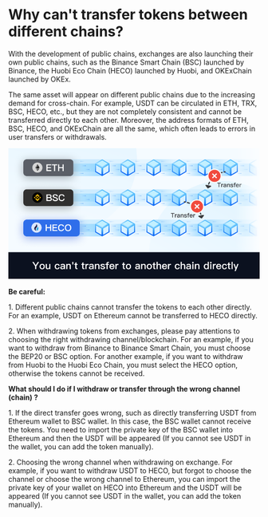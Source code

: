 # Why can't transfer tokens between different chains?

With the development of public chains, exchanges are also launching their own public chains, such as the Binance Smart Chain (BSC) launched by Binance, the Huobi Eco Chain (HECO) launched by Huobi, and OKExChain launched by OKEx.

The same asset will appear on different public chains due to the increasing demand for cross-chain. For example, USDT can be circulated in ETH, TRX, BSC, HECO, etc., but they are not completely consistent and cannot be transferred directly to each other. Moreover, the address formats of ETH, BSC, HECO, and OKExChain are all the same, which often leads to errors in user transfers or withdrawals.

![](../../.gitbook/assets/zhuan-zhang-he-yue-.png)

**Be careful:**&#x20;

1\. Different public chains cannot transfer the tokens to each other directly. For an example, USDT on Ethereum cannot be transferred to HECO directly.&#x20;

2\. When withdrawing tokens from exchanges, please pay attentions to choosing the right withdrawing channel/blockchain. For an example, if you want to withdraw from Binance to Binance Smart Chain, you must choose the BEP20 or BSC option. For another example, if you want to withdraw from Huobi to the Huobi Eco Chain, you must select the HECO option, otherwise the tokens cannot be received.

**What should I do if I withdraw or transfer through the wrong channel (chain) ?**&#x20;

1\. If the direct transfer goes wrong, such as directly transferring USDT from Ethereum wallet to BSC wallet. In this case, the BSC wallet cannot receive the tokens. You need to import the private key of the BSC wallet into Ethereum and then the USDT will be appeared (If you cannot see USDT in the wallet, you can add the token manually).&#x20;

2\. Choosing the wrong channel when withdrawing on exchange. For example, if you want to withdraw USDT to HECO, but forgot to choose the channel or choose the wrong channel to Ethereum, you can import the private key of your wallet on HECO into Ethereum and the USDT will be appeared (If you cannot see USDT in the wallet, you can add the token manually).
